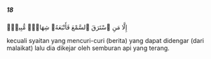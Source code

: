 ##### 18

<span class="ayah">إِلَّا مَنِ ٱسْتَرَقَ ٱلسَّمْعَ فَأَتْبَعَهُۥ شِهَابٌۭ مُّبِينٌۭ</span>

<span class="ayah_translation">kecuali syaitan yang mencuri-curi (berita) yang dapat didengar (dari malaikat) lalu dia dikejar oleh semburan api yang terang.</span>

